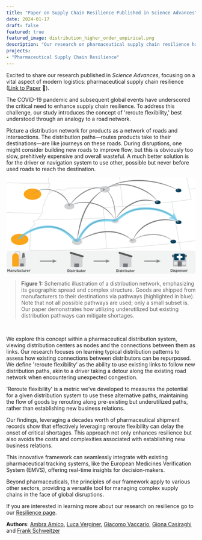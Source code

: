 ```yaml
---
title: "Paper on Supply Chain Resilience Published in Science Advances"
date: 2024-01-17
draft: false
featured: true
featured_image: distribution_higher_order_empirical.png
description: "Our research on pharmaceutical supply chain resilience has been published in Science Advances."
projects:
- "Pharmaceutical Supply Chain Resilience"
---
```


Excited to share our research published in *Science Advances*, focusing on a vital aspect of modern logistics: pharmaceutical supply chain resilience ([Link to Paper](https://doi.org/10.1126/sciadv.adj1194) 📑).

The COVID-19 pandemic and subsequent global events have underscored the critical need to enhance supply chain resilience. To address this challenge, our study introduces the concept of 'reroute flexibility,' best understood through an analogy to a road network.

Picture a distribution network for products as a network of roads and intersections.
The distribution paths—routes products take to their destinations—are like journeys on these roads.  During disruptions, one might consider building new roads to improve flow, but this is obviously too slow, prehitively expensive and overall wasteful. A much better solution is for the driver or navigation system to use other, possible but never before used roads to reach the destination.

![dist.png](dist.png)
> **Figure 1:** Schematic illustration of a distribution network, emphasizing its geographic spread and complex structure. Goods are shipped from manufacturers to their destinations via pathways (highlighted in blue). Note that not all possible pathways are used; only a small subset is. Our paper demonstrates how utilizing underutilized but existing distribution pathways can mitigate shortages.

</br>

We explore this concept within a pharmaceutical distribution system, viewing distribution centers as nodes and the connections between them as links. Our research focuses on learning typical distribution patterns to assess how existing connections between distributors can be repurposed. We define 'reroute flexibility' as the ability to use existing links to follow new distribution paths, akin to a driver taking a detour along the existing road network when encountering unexpected congestion.

'Reroute flexibility' is a metric we've developed to measures the potential for a given distribution system to use these alternative paths, maintaining the flow of goods by rerouting along pre-existing but underutilized paths, rather than establishing new business relations.

Our findings, leveraging a decades worth of pharmaceutical shipment records show that effectively leveraging reroute flexibility can delay the onset of critical shortages. This approach not only enhances resilience but also avoids the costs and complexities associated with establishing new business relations.

This innovative framework can seamlessly integrate with existing pharmaceutical tracking systems, like the European Medicines Verification System (EMVS), offering real-time insights for decision-makers.

Beyond pharmaceuticals, the principles of our framework apply to various other sectors, providing a versatile tool for managing complex supply chains in the face of global disruptions.

If you are interested in learning more about our research on resilience go to our [Resilience page](/projects/resilience).

**Authors**: [Ambra Amico](/team/ambra_amico), [Luca Verginer](/team/luca_verginer), [Giacomo Vaccario](/team/giacomo_vaccario), [Giona Casiraghi](/team/giona_casiraghi) and [Frank Schweitzer](/team/frank_schweitzer)


